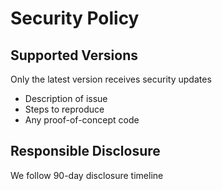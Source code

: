 # Security Policy

## Supported Versions
Only the latest version receives security updates

- Description of issue
- Steps to reproduce
- Any proof-of-concept code

## Responsible Disclosure
We follow 90-day disclosure timeline
